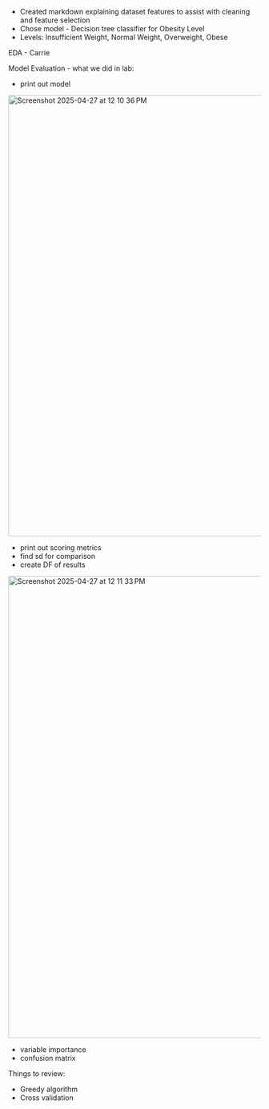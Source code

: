 - Created markdown explaining dataset features to assist with cleaning and feature selection
- Chose model - Decision tree classifier for Obesity Level
- Levels: Insufficient Weight, Normal Weight, Overweight, Obese

EDA - Carrie 

Model Evaluation - what we did in lab:

* print out model
 <img width="879" alt="Screenshot 2025-04-27 at 12 10 36 PM" src="https://github.com/user-attachments/assets/2ba4d8f4-d29f-423f-9fca-54f0ed786c9f" />

* print out scoring metrics
* find sd for comparison
* create DF of results 
<img width="921" alt="Screenshot 2025-04-27 at 12 11 33 PM" src="https://github.com/user-attachments/assets/61f1f18a-4776-44a5-9d52-ebcdec0d92ed" />

* variable importance
* confusion matrix


Things to review: 
- Greedy algorithm
- Cross validation


